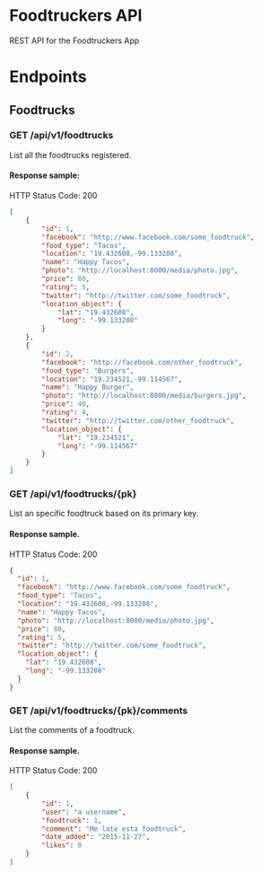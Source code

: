 # Foodtruckers API

REST API for the Foodtruckers App

# Endpoints

## Foodtrucks

### GET /api/v1/foodtrucks

List all the foodtrucks registered.

#### Response sample:

HTTP Status Code: 200
```json
[
    {
        "id": 1,
        "facebook": "http://www.facebook.com/some_foodtruck",
        "food_type": "Tacos",
        "location": "19.432608,-99.133208",
        "name": "Happy Tacos",
        "photo": "http://localhost:8000/media/photo.jpg",
        "price": 80,
        "rating": 5,
        "twitter": "http://twitter.com/some_foodtruck",
        "location_object": {
            "lat": "19.432608",
            "long": "-99.133208"
        }
    },
    {
        "id": 2,
        "facebook": "http://facebook.com/other_foodtruck",
        "food_type": "Burgers",
        "location": "19.234521,-99.114567",
        "name": "Happy Burger",
        "photo": "http://localhost:8000/media/burgers.jpg",
        "price": 40,
        "rating": 4,
        "twitter": "http://twitter.com/other_foodtruck",
        "location_object": {
            "lat": "19.234521",
            "long": "-99.114567"
        }
    }
]
```

### GET /api/v1/foodtrucks/{pk}

List an specific foodtruck based on its primary key.

#### Response sample.

HTTP Status Code: 200
```json
{
  "id": 1,
  "facebook": "http://www.facebook.com/some_foodtruck",
  "food_type": "Tacos",
  "location": "19.432608,-99.133208",
  "name": "Happy Tacos",
  "photo": "http://localhost:8000/media/photo.jpg",
  "price": 80,
  "rating": 5,
  "twitter": "http://twitter.com/some_foodtruck",
  "location_object": {
    "lat": "19.432608",
    "long": "-99.133208"
  }
}
```

### GET /api/v1/foodtrucks/{pk}/comments

List the comments of a foodtruck.

#### Response sample.

HTTP Status Code: 200
```json
[
    {
        "id": 1,
        "user": "a username",
        "foodtruck": 1,
        "comment": "Me late esta foodtruck",
        "date_added": "2015-11-27",
        "likes": 0
    }
]
```
